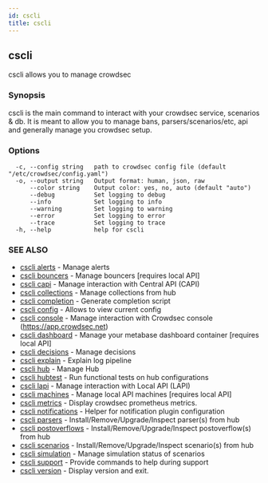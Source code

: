 ```yaml
---
id: cscli
title: cscli
---
```

## cscli

cscli allows you to manage crowdsec

### Synopsis

cscli is the main command to interact with your crowdsec service, scenarios & db.
It is meant to allow you to manage bans, parsers/scenarios/etc, api and generally manage you crowdsec setup.

### Options

```
  -c, --config string   path to crowdsec config file (default "/etc/crowdsec/config.yaml")
  -o, --output string   Output format: human, json, raw
      --color string    Output color: yes, no, auto (default "auto")
      --debug           Set logging to debug
      --info            Set logging to info
      --warning         Set logging to warning
      --error           Set logging to error
      --trace           Set logging to trace
  -h, --help            help for cscli
```

### SEE ALSO

* [cscli alerts](/cscli/cscli_alerts.md)	 - Manage alerts
* [cscli bouncers](/cscli/cscli_bouncers.md)	 - Manage bouncers [requires local API]
* [cscli capi](/cscli/cscli_capi.md)	 - Manage interaction with Central API (CAPI)
* [cscli collections](/cscli/cscli_collections.md)	 - Manage collections from hub
* [cscli completion](/cscli/cscli_completion.md)	 - Generate completion script
* [cscli config](/cscli/cscli_config.md)	 - Allows to view current config
* [cscli console](/cscli/cscli_console.md)	 - Manage interaction with Crowdsec console (https://app.crowdsec.net)
* [cscli dashboard](/cscli/cscli_dashboard.md)	 - Manage your metabase dashboard container [requires local API]
* [cscli decisions](/cscli/cscli_decisions.md)	 - Manage decisions
* [cscli explain](/cscli/cscli_explain.md)	 - Explain log pipeline
* [cscli hub](/cscli/cscli_hub.md)	 - Manage Hub
* [cscli hubtest](/cscli/cscli_hubtest.md)	 - Run functional tests on hub configurations
* [cscli lapi](/cscli/cscli_lapi.md)	 - Manage interaction with Local API (LAPI)
* [cscli machines](/cscli/cscli_machines.md)	 - Manage local API machines [requires local API]
* [cscli metrics](/cscli/cscli_metrics.md)	 - Display crowdsec prometheus metrics.
* [cscli notifications](/cscli/cscli_notifications.md)	 - Helper for notification plugin configuration
* [cscli parsers](/cscli/cscli_parsers.md)	 - Install/Remove/Upgrade/Inspect parser(s) from hub
* [cscli postoverflows](/cscli/cscli_postoverflows.md)	 - Install/Remove/Upgrade/Inspect postoverflow(s) from hub
* [cscli scenarios](/cscli/cscli_scenarios.md)	 - Install/Remove/Upgrade/Inspect scenario(s) from hub
* [cscli simulation](/cscli/cscli_simulation.md)	 - Manage simulation status of scenarios
* [cscli support](/cscli/cscli_support.md)	 - Provide commands to help during support
* [cscli version](/cscli/cscli_version.md)	 - Display version and exit.

